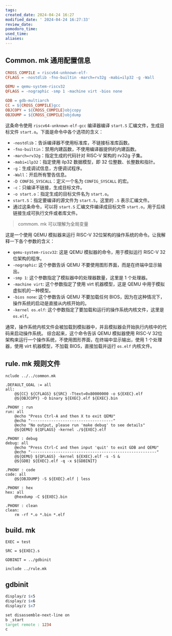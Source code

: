 ```yaml
---
tags: 
created_date: 2024-04-24 16:27
modified_date: ' 2024-04-24 16:27:33'
review_date: 
pomodoro_time: 
used_time: 
aliases:
---
```

## Common. mk 通用配置信息

```makefile 
CROSS_COMPILE = riscv64-unknown-elf-
CFLAGS = -nostdlib -fno-builtin -march=rv32g -mabi=ilp32 -g -Wall

QEMU = qemu-system-riscv32
QFLAGS = -nographic -smp 1 -machine virt -bios none

GDB = gdb-multiarch
CC = ${CROSS_COMPILE}gcc
OBJCOPY = ${CROSS_COMPILE}objcopy
OBJDUMP = ${CROSS_COMPILE}objdump

```

这条命令使用 `riscv64-unknown-elf-gcc` 编译器编译 `start.S` 汇编文件，生成目标文件 `start.o`。下面是命令中各个选项的含义：
- `-nostdlib`：告诉编译器不使用标准库，不链接标准库函数。
- `-fno-builtin`：禁用内建函数，不使用编译器提供的内建函数。
- `-march=rv32g`：指定生成的代码针对 RISC-V 架构的 rv32g 子集。 
- `-mabi=ilp32`：指定使用 ilp32 数据模型，即 32 位整数、长整数和指针。 
-  `-g`：生成调试信息，方便调试程序。
-  `-Wall`：开启所有警告信息。
-  `-D CONFIG_SYSCALL`：定义一个名为 `CONFIG_SYSCALL` 的宏。
-  `-c`：只编译不链接，生成目标文件。
-  `-o start.o`：指定生成的目标文件名为 `start.o`。
-  `start.S`：指定要编译的源文件为 `start.S`，这里的 `.S` 表示汇编文件。
-  通过这条命令，可以将 `start.S` 汇编文件编译成目标文件 `start.o`，用于后续链接生成可执行文件或者库文件。

> commom. mk 可以理解为全局变量

这是一个使用 QEMU 模拟器来运行 RISC-V 32位架构的操作系统的命令。让我解释一下各个参数的含义：
- `qemu-system-riscv32`: 这是 QEMU 模拟器的命令，用于模拟运行 RISC-V 32位架构的程序。
-  `-nographic`: 这个参数告诉 QEMU 不要使用图形界面，而是在终端中显示输出。
-  `-smp 1`: 这个参数指定了模拟器中的处理器数量，这里是 1 个处理器。
-  `-machine virt`: 这个参数指定了使用 virt 机器模型，这是 QEMU 中用于模拟虚拟机的一种模型。
-  `-bios none`: 这个参数告诉 QEMU 不要加载任何 BIOS，因为在这种情况下，操作系统的启动是直接从内核开始的。 
- `-kernel os.elf`: 这个参数指定了要加载和运行的操作系统内核文件，这里是 `os.elf`。

通常，操作系统内核文件会被加载到模拟器中，并且模拟器会开始执行内核中的代码来启动操作系统。 综合起来，这个命令告诉 QEMU 模拟器使用 RISC-V 32位架构来运行一个操作系统，不使用图形界面，在终端中显示输出，使用 1 个处理器，使用 virt 机器模型，不加载 BIOS，直接加载并运行 `os.elf` 内核文件。
## rule. mk 规则文件

```make
nclude ../../common.mk

.DEFAULT_GOAL := all
all:
	@${CC} ${CFLAGS} ${SRC} -Ttext=0x80000000 -o ${EXEC}.elf
	@${OBJCOPY} -O binary ${EXEC}.elf ${EXEC}.bin

.PHONY : run
run: all
	@echo "Press Ctrl-A and then X to exit QEMU"
	@echo "------------------------------------"
	@echo "No output, please run 'make debug' to see details"
	@${QEMU} ${QFLAGS} -kernel ./${EXEC}.elf

.PHONY : debug
debug: all
	@echo "Press Ctrl-C and then input 'quit' to exit GDB and QEMU"
	@echo "-------------------------------------------------------"
	@${QEMU} ${QFLAGS} -kernel ${EXEC}.elf -s -S &
	@${GDB} ${EXEC}.elf -q -x ${GDBINIT}

.PHONY : code
code: all
	@${OBJDUMP} -S ${EXEC}.elf | less

.PHONY : hex
hex: all
	@hexdump -C ${EXEC}.bin

.PHONY : clean
clean:
	rm -rf *.o *.bin *.elf
```


## build. mk

``` make 
EXEC = test

SRC = ${EXEC}.s

GDBINIT = ../gdbinit

include ../rule.mk
```

## gdbinit 

``` makefile 
display/z $x5
display/z $x6
display/z $x7

set disassemble-next-line on
b _start
target remote : 1234
c
```